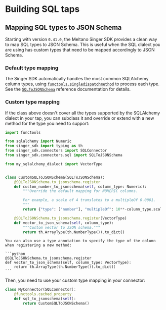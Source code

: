 # Building SQL taps

## Mapping SQL types to JSON Schema

Starting with version `0.41.0`, the Meltano Singer SDK provides a clean way to map SQL types to JSON Schema. This is useful when the SQL dialect you are using has custom types that need to be mapped accordingly to JSON Schema.

### Default type mapping

The Singer SDK automatically handles the most common SQLAlchemy column types, using [`functools.singledispatchmethod`](inv:python:py:class:#functools.singledispatchmethod) to process each type. See the [`SQLToJSONSchema`](connectors.sql.SQLToJSONSchema) reference documentation for details.

### Custom type mapping

If the class above doesn't cover all the types supported by the SQLAlchemy dialect in your tap, you can subclass it and override or extend with a new method for the type you need to support:

```python
import functools

from sqlalchemy import Numeric
from singer_sdk import typing as th
from singer_sdk.connectors import SQLConnector
from singer_sdk.connectors.sql import SQLToJSONSchema

from my_sqlalchemy_dialect import VectorType


class CustomSQLToJSONSchema(SQLToJSONSchema):
    @SQLToJSONSchema.to_jsonschema.register
    def custom_number_to_jsonschema(self, column_type: Numeric):
        """Override the default mapping for NUMERIC columns.

        For example, a scale of 4 translates to a multipleOf 0.0001.
        """
        return {"type": ["number"], "multipleOf": 10**-column_type.scale}

    @SQLToJSONSchema.to_jsonschema.register(VectorType)
    def vector_to_json_schema(self, column_type):
        """Custom vector to JSON schema."""
        return th.ArrayType(th.NumberType()).to_dict()
```

````{tip}
You can also use a type annotation to specify the type of the column when registering a new method:

```python
@SQLToJSONSchema.to_jsonschema.register
def vector_to_json_schema(self, column_type: VectorType):
    return th.ArrayType(th.NumberType()).to_dict()
```
````

Then, you need to use your custom type mapping in your connector:

```python
class MyConnector(SQLConnector):
    @functools.cached_property
    def sql_to_jsonschema(self):
        return CustomSQLToJSONSchema()
```
